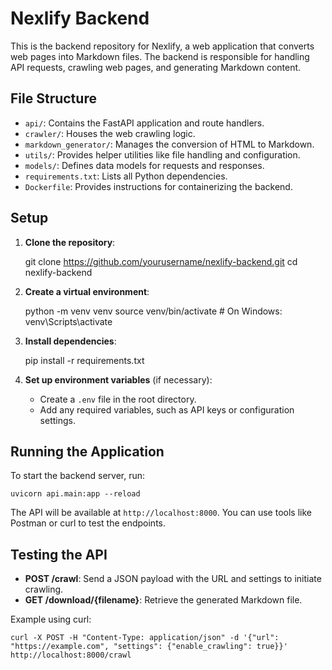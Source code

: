 # Nexlify Backend

This is the backend repository for Nexlify, a web application that converts web pages into Markdown files. The backend is responsible for handling API requests, crawling web pages, and generating Markdown content.

## File Structure

- `api/`: Contains the FastAPI application and route handlers.
- `crawler/`: Houses the web crawling logic.
- `markdown_generator/`: Manages the conversion of HTML to Markdown.
- `utils/`: Provides helper utilities like file handling and configuration.
- `models/`: Defines data models for requests and responses.
- `requirements.txt`: Lists all Python dependencies.
- `Dockerfile`: Provides instructions for containerizing the backend.

## Setup

1. **Clone the repository**:

    git clone https://github.com/yourusername/nexlify-backend.git
    cd nexlify-backend

2. **Create a virtual environment**:

    python -m venv venv
    source venv/bin/activate  # On Windows: venv\Scripts\activate

3. **Install dependencies**:

    pip install -r requirements.txt

4. **Set up environment variables** (if necessary):

    - Create a `.env` file in the root directory.
    - Add any required variables, such as API keys or configuration settings.

## Running the Application

To start the backend server, run:

    uvicorn api.main:app --reload

The API will be available at `http://localhost:8000`. You can use tools like Postman or curl to test the endpoints.

## Testing the API

- **POST /crawl**: Send a JSON payload with the URL and settings to initiate crawling.
- **GET /download/{filename}**: Retrieve the generated Markdown file.

Example using curl:

    curl -X POST -H "Content-Type: application/json" -d '{"url": "https://example.com", "settings": {"enable_crawling": true}}' http://localhost:8000/crawl